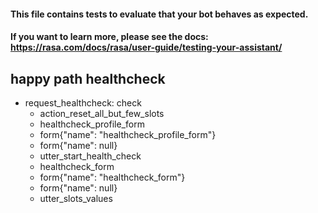 #### This file contains tests to evaluate that your bot behaves as expected.
#### If you want to learn more, please see the docs: https://rasa.com/docs/rasa/user-guide/testing-your-assistant/

## happy path healthcheck
* request_healthcheck: check
  - action_reset_all_but_few_slots
  - healthcheck_profile_form
  - form{"name": "healthcheck_profile_form"}
  - form{"name": null}
  - utter_start_health_check
  - healthcheck_form
  - form{"name": "healthcheck_form"}
  - form{"name": null}
  - utter_slots_values
